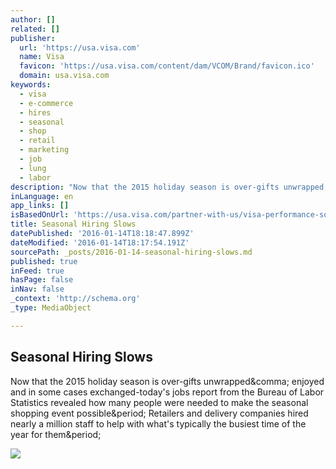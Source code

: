 ```yaml
---
author: []
related: []
publisher:
  url: 'https://usa.visa.com'
  name: Visa
  favicon: 'https://usa.visa.com/content/dam/VCOM/Brand/favicon.ico'
  domain: usa.visa.com
keywords:
  - visa
  - e-commerce
  - hires
  - seasonal
  - shop
  - retail
  - marketing
  - job
  - lung
  - labor
description: "Now that the 2015 holiday season is over-gifts unwrapped, enjoyed and in some cases exchanged-today's jobs report from the Bureau of Labor Statistics revealed how many people were needed to make the seasonal shopping event possible. Retailers and delivery companies hired nearly a million staff to help with what's typically the busiest time of the year for them."
inLanguage: en
app_links: []
isBasedOnUrl: 'https://usa.visa.com/partner-with-us/visa-performance-solutions/seasonal-hiring-slows.html'
title: Seasonal Hiring Slows
datePublished: '2016-01-14T18:18:47.899Z'
dateModified: '2016-01-14T18:17:54.191Z'
sourcePath: _posts/2016-01-14-seasonal-hiring-slows.md
published: true
inFeed: true
hasPage: false
inNav: false
_context: 'http://schema.org'
_type: MediaObject

---
```

<article style=""><h1>Seasonal Hiring Slows</h1><p>Now that the 2015 holiday season is over-gifts unwrapped&amp;comma; enjoyed and in some cases exchanged-today's jobs report from the Bureau of Labor Statistics revealed how many people were needed to make the seasonal shopping event possible&amp;period; Retailers and delivery companies hired nearly a million staff to help with what's typically the busiest time of the year for them&amp;period;</p><img src="https://usa.visa.com/content/dam/VCOM/Global%20Elements/vps/us-seasonal-hiring-graph-line-800x450.jpg" /></article>